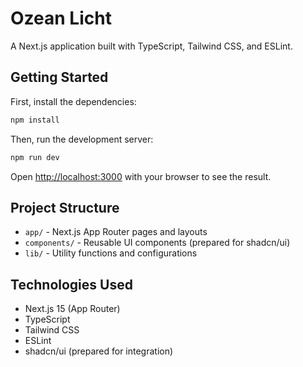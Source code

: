 # Ozean Licht

A Next.js application built with TypeScript, Tailwind CSS, and ESLint.

## Getting Started

First, install the dependencies:

```bash
npm install
```

Then, run the development server:

```bash
npm run dev
```

Open [http://localhost:3000](http://localhost:3000) with your browser to see the result.

## Project Structure

- `app/` - Next.js App Router pages and layouts
- `components/` - Reusable UI components (prepared for shadcn/ui)
- `lib/` - Utility functions and configurations

## Technologies Used

- Next.js 15 (App Router)
- TypeScript
- Tailwind CSS
- ESLint
- shadcn/ui (prepared for integration)
